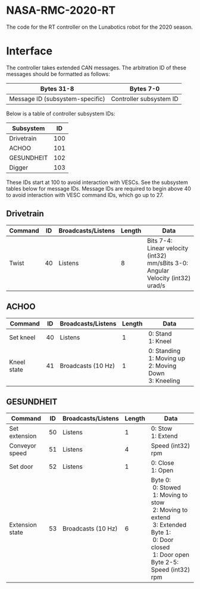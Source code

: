 NASA-RMC-2020-RT
===
The code for the RT controller on the Lunabotics robot for the 2020 season.

Interface
===
The controller takes extended CAN messages. 
The arbitration ID of these messages should be formatted as follows:

| Bytes 31-8                      | Bytes 7-0                |
|---------------------------------|--------------------------|
| Message ID (subsystem-specific) |  Controller subsystem ID |

Below is a table of controller subsystem IDs:

| Subsystem  | ID   |
|------------|------|
| Drivetrain | 100  |
| ACHOO      | 101  |
| GESUNDHEIT | 102  |
| Digger     | 103  |

These IDs start at 100 to avoid interaction with VESCs.
See the subsystem tables below for message IDs.
Message IDs are required to begin above 40 to avoid interaction with VESC command IDs, which go up to 27.

Drivetrain
---
| Command    | ID   | Broadcasts/Listens  | Length | Data |
|------------|------|---------------------|--------|------|
| Twist      |  40  | Listens             |   8    | Bits 7-4: Linear velocity (int32) mm/sBits 3-0: Angular Velocity (int32) urad/s |

ACHOO
---
| Command    | ID   | Broadcasts/Listens  | Length | Data |
|------------|------|---------------------|--------|------|
| Set kneel  |  40  | Listens             |   1    | 0: Stand<br>1: Kneel |
| Kneel state|  41  | Broadcasts (10 Hz)  |   1    | 0: Standing<br>1: Moving up<br>2: Moving Down<br>3: Kneeling |

GESUNDHEIT
---
| Command    | ID   | Broadcasts/Listens    | Length | Data |
|------------|------|-----------------------|--------|------|
| Set extension  |  50  | Listens           |   1    | 0: Stow<br>1: Extend |
| Conveyor speed |  51  | Listens           |   4    | Speed (int32) rpm |
| Set door       |  52  | Listens           |   1    | 0: Close<br>1: Open |
| Extension state | 53 | Broadcasts (10 Hz) |   6    | Byte 0: <br>&nbsp;0: Stowed<br>&nbsp;1: Moving to stow<br>&nbsp;2: Moving to extend<br>&nbsp;3: Extended<br>Byte 1:<br>&nbsp;0: Door closed<br>&nbsp;1: Door open<br>Byte 2-5: Speed (int32) rpm |


